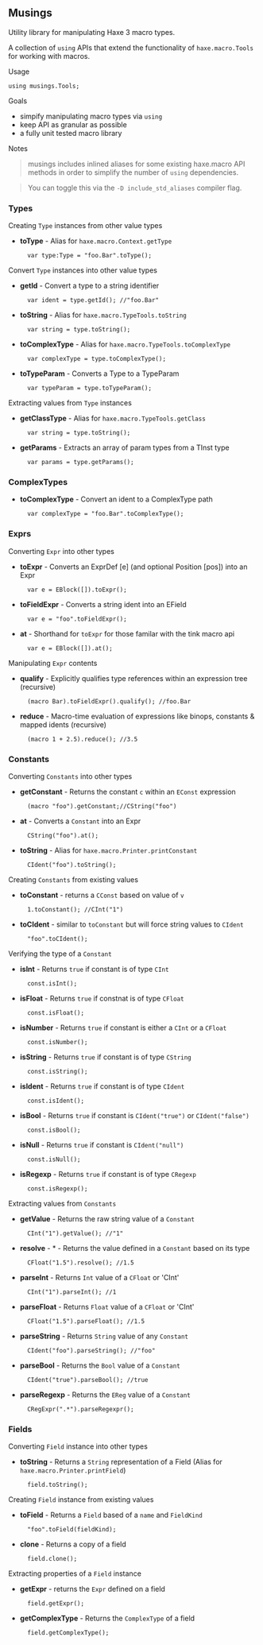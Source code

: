 ## Musings

Utility library for manipulating Haxe 3 macro types.

A collection of `using` APIs that extend the functionality of `haxe.macro.Tools` for working with macros. 

Usage

	using musings.Tools;


Goals

- simpify manipulating macro types via `using`
- keep API as granular as possible
- a fully unit tested macro library


Notes

> musings includes inlined aliases for some existing haxe.macro API methods in order to simplify the number of `using` dependencies.

> You can toggle this via the `-D include_std_aliases` compiler flag.


### Types

Creating `Type` instances from other value types

- **toType** - Alias for `haxe.macro.Context.getType`

		var type:Type = "foo.Bar".toType();

Convert `Type` instances into other value types

- **getId** - Convert a type to a string identifier

		var ident = type.getId(); //"foo.Bar"

- **toString** - Alias for `haxe.macro.TypeTools.toString`

		var string = type.toString();

- **toComplexType** - Alias for `haxe.macro.TypeTools.toComplexType`

		var complexType = type.toComplexType();

- **toTypeParam** - Converts a Type to a TypeParam
		
		var typeParam = type.toTypeParam();

Extracting values from `Type` instances

- **getClassType** - Alias for `haxe.macro.TypeTools.getClass`		
		
		var string = type.toString();

- **getParams** - Extracts an array of param types from a TInst type		
		
		var params = type.getParams();

### ComplexTypes

- **toComplexType** - Convert an ident to a ComplexType path	

		var complexType = "foo.Bar".toComplexType();

### Exprs

Converting `Expr` into other types

- **toExpr** - Converts an ExprDef [e] (and optional Position [pos]) into an Expr
		
		var e = EBlock([]).toExpr();

- **toFieldExpr** - Converts a string ident into an EField

		var e = "foo".toFieldExpr();

- **at** - Shorthand for `toExpr` for those familar with the tink macro api

		var e = EBlock([]).at();

Manipulating `Expr` contents

- **qualify** - Explicitly qualifies type references within an expression tree (recursive)
		
		(macro Bar).toFieldExpr().qualify(); //foo.Bar

- **reduce** - Macro-time evaluation of expressions like binops, constants & mapped idents (recursive)
		
		(macro 1 + 2.5).reduce(); //3.5

### Constants

Converting `Constants` into other types

- **getConstant** - Returns the constant `c` within an `EConst` expression
		
		(macro "foo").getConstant;//CString("foo")

- **at** - Converts a `Constant` into an Expr
		
		CString("foo").at();

- **toString** - Alias for `haxe.macro.Printer.printConstant`
		
		CIdent("foo").toString();

Creating `Constants` from existing values

- **toConstant** - returns a `CConst` based on value of `v`
		
		1.toConstant(); //CInt("1")

- **toCIdent** - similar to `toConstant` but will force string values to `CIdent`
		
		"foo".toCIdent();


Verifying the type of a `Constant`

- **isInt** - Returns `true` if constant is of type `CInt`
		
		const.isInt();		

- **isFloat** - Returns `true` if constnat is of type `CFloat`
		
		const.isFloat();		

- **isNumber** - Returns `true` if constant is either a `CInt` or a `CFloat`
		
		const.isNumber();		

- **isString** - Returns `true` if constant is of type `CString`
		
		const.isString();		

- **isIdent** - Returns `true` if constant is of type `CIdent`
		
		const.isIdent();		

- **isBool** - Returns `true` if constant is `CIdent("true")` or `CIdent("false")`
		
		const.isBool();		

- **isNull** - Returns `true` if constant is `CIdent("null")`
		
		const.isNull();		

- **isRegexp** - Returns `true` if constant is of type `CRegexp`
		
		const.isRegexp();		


Extracting values from `Constants`

- **getValue** - Returns the raw string value of a `Constant`
		
		CInt("1").getValue(); //"1"		

- **resolve** - * - Returns the value defined in a `Constant` based on its type
		
		CFloat("1.5").resolve(); //1.5		

- **parseInt** - Returns `Int` value of a `CFloat` or 'CInt'
		
		CInt("1").parseInt(); //1		

- **parseFloat** - Returns `Float` value of a `CFloat` or 'CInt'
		
		CFloat("1.5").parseFloat(); //1.5		

- **parseString** - Returns `String` value of any `Constant`
		
		CIdent("foo").parseString(); //"foo"		

- **parseBool** -  Returns the `Bool` value of a `Constant`
		
		CIdent("true").parseBool(); //true		

- **parseRegexp** - Returns the `EReg` value of a `Constant`
		
		CRegExpr(".*").parseRegexpr();		

### Fields

Converting `Field` instance into other types

- **toString** - Returns a `String` representation of a Field (Alias for `haxe.macro.Printer.printField`)
		
		field.toString();		

Creating `Field` instance from existing values

- **toField** - Returns a `Field` based of a `name` and `FieldKind`
		
		"foo".toField(fieldKind);		

- **clone** - Returns a copy of a field
		
		field.clone();		

Extracting properties of a `Field` instance

- **getExpr** - returns the `Expr` defined on a field
		
		field.getExpr();		

- **getComplexType** - Returns the `ComplexType` of a field
		
		field.getComplexType();		

